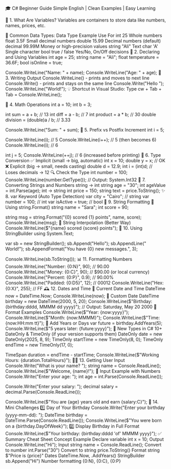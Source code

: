 🎓 C# Beginner Guide
Simple English | Clean Examples | Easy Learning

🧠 1. What Are Variables?
Variables are containers to store data like numbers, names, prices, etc.

🔹 Common Data Types:
Data Type	Example	Use For
int	25	Whole numbers
float	3.5F	Small decimal numbers
double	15.99	Decimal numbers (default)
decimal	99.99M	Money or high-precision values
string	"Ali"	Text
char	'A'	Single character
bool	true / false	Yes/No, On/Off decisions
📝 2. Declaring and Using Variables
int age = 25;
string name = "Ali";
float temperature = 36.6F;
bool isOnline = true;

Console.WriteLine("Name: " + name);
Console.WriteLine("Age: " + age);
💬 3. Writing Output
Console.WriteLine() - prints and moves to next line
Console.Write() - prints and stays on the same line
Console.Write("Hello ");
Console.WriteLine("World!");
💡 Shortcut in Visual Studio: Type cw + Tab + Tab = Console.WriteLine();

🧮 4. Math Operations
int a = 10;
int b = 3;

int sum = a + b;       // 13
int diff = a - b;      // 7
int product = a * b;   // 30
double division = (double)a / b; // 3.33

Console.WriteLine("Sum: " + sum);
🔀 5. Prefix vs Postfix Increment
int i = 5;

Console.WriteLine(i);     // 5
Console.WriteLine(i++);   // 5 (then becomes 6)
Console.WriteLine(i);     // 6

int j = 5;
Console.WriteLine(++j);   // 6 (increased before printing)
🔁 6. Type Conversion
✅ Implicit (small → big, automatic)
int x = 10;
double y = x;  // OK
❌ Explicit (big → small, needs casting)
double d = 12.9;
int i = (int)d;  // Loses decimals → 12
🔍 Check the Type
int number = 100;
Console.WriteLine(number.GetType());  // Output: System.Int32
🔄 7. Converting Strings and Numbers
string → int
string age = "30";
int ageValue = int.Parse(age);
int → string
int price = 150;
string text = price.ToString();
✨ 8. var Keyword (Auto Type Detection)
var city = "Cairo";     // string
var number = 100;       // int
var isActive = true;    // bool
🧵 9. String Formatting
🔹 Using string.Format()
string name = "Sara";
int score = 90;

string msg = string.Format("{0} scored {1} points", name, score);
Console.WriteLine(msg);
🔹 String Interpolation (Better Way)
Console.WriteLine($"{name} scored {score} points");
🧱 10. Using StringBuilder
using System.Text;

var sb = new StringBuilder();
sb.Append("Hello");
sb.AppendLine(" World!");
sb.AppendFormat("You have {0} new messages.", 3);

Console.WriteLine(sb.ToString());
📊 11. Formatting Numbers
Console.WriteLine("Number: {0:N}", 90);      // 90.00
Console.WriteLine("Money: {0:C}", 90);       // $90.00 (or local currency)
Console.WriteLine("Percent: {0:P}", 0.9);    // 90.00%
Console.WriteLine("Padded: {0:D5}", 12);     // 00012
Console.WriteLine("Hex: {0:X}", 255);        // FF
🕰️ 12. Dates and Time
🔹 Current Date and Time
DateTime now = DateTime.Now;
Console.WriteLine(now);
🔹 Custom Date
DateTime birthday = new DateTime(2000, 5, 20);
Console.WriteLine($"Birthday: {birthday:dddd, MMMM dd yyyy}");
// Output: Saturday, May 20 2000
🔹 Format Examples
Console.WriteLine($"Year: {now:yyyy}");
Console.WriteLine($"Month: {now:MMMM}");
Console.WriteLine($"Time: {now:HH:mm tt}");
🔹 Add Years or Days
var future = birthday.AddYears(5);
Console.WriteLine($"5 years later: {future:yyyy}");
📅 New Types in C# 10+
DateOnly & TimeOnly (if your version supports them)
DateOnly date = new DateOnly(2025, 8, 9);
TimeOnly startTime = new TimeOnly(8, 0);
TimeOnly endTime = new TimeOnly(17, 0);

TimeSpan duration = endTime - startTime;
Console.WriteLine($"Working Hours: {duration.TotalHours}");
🧑‍💻 13. Getting User Input
Console.Write("What is your name? ");
string name = Console.ReadLine();
Console.WriteLine($"Welcome, {name}!");
🎯 Input Example with Numbers
Console.Write("Enter your age: ");
int age = int.Parse(Console.ReadLine());

Console.Write("Enter your salary: ");
decimal salary = decimal.Parse(Console.ReadLine());

Console.WriteLine($"You are {age} years old and earn {salary:C}");
🎯 14. Mini Challenges
1️⃣ Day of Your Birthday
Console.Write("Enter your birthday (yyyy-mm-dd): ");
DateTime birthday = DateTime.Parse(Console.ReadLine());
Console.WriteLine($"You were born on a {birthday.DayOfWeek}");
2️⃣ Display Birthday in Full Format
Console.WriteLine($"Your birthday: {birthday:dddd 'of' MMMM yyyy}");
✅ Summary Cheat Sheet
Concept	Example
Declare variable	int x = 10;
Output	Console.WriteLine("Hi");
Input	string name = Console.ReadLine();
Convert to number	int.Parse("30")
Convert to string	price.ToString()
Format string	$"Price is {price}"
Dates	DateTime.Now, .AddYears()
StringBuilder	sb.Append("Hi")
Number formatting	{0:N}, {0:C}, {0:P}
